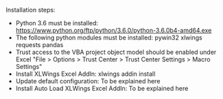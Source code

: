 Installation steps:

* Python 3.6 must be installed: https://www.python.org/ftp/python/3.6.0/python-3.6.0b4-amd64.exe
* The following python modules must be installed:
pywin32
xlwings
requests
pandas
* Trust access to the VBA project object model should be enabled under Excel "File > Options > Trust Center > Trust Center Settings > Macro Settings"
* Install XLWings Excel AddIn: xlwings addin install
* Update default configuration: To be explained here
* Install Auto Load XLWings Excel AddIn: To be explained here
